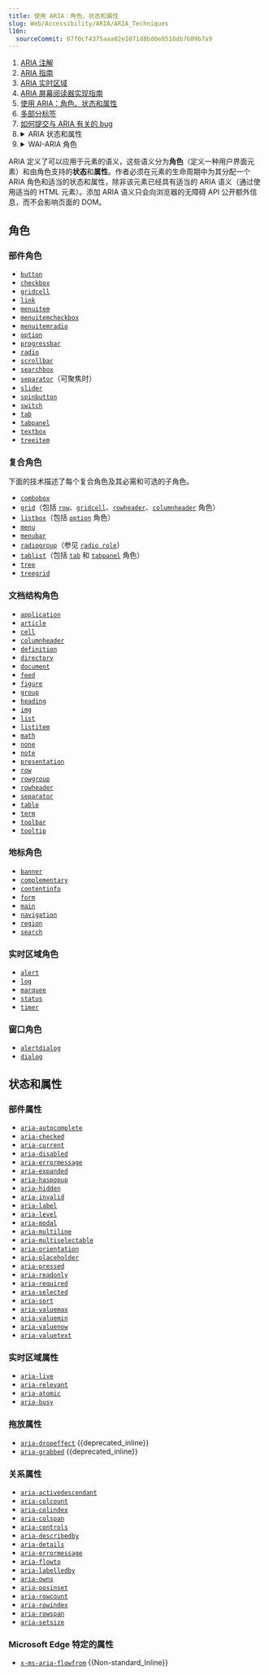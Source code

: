 ```yaml
---
title: 使用 ARIA：角色、状态和属性
slug: Web/Accessibility/ARIA/ARIA_Techniques
l10n:
  sourceCommit: 07f0cf4375aaa02e1071d8bd0e8518db7609b7a9
---
```


<section id="Quick_links">
  <ol>
    <li><a href="/zh-CN/docs/Web/Accessibility/ARIA/Annotations">ARIA 注解</a></li>
    <li><a href="/zh-CN/docs/Web/Accessibility/ARIA/ARIA_Guides">ARIA 指南</a></li>
    <li><a href="/zh-CN/docs/Web/Accessibility/ARIA/ARIA_Live_Regions">ARIA 实时区域</a></li>
    <li><a href="/zh-CN/docs/Web/Accessibility/ARIA/ARIA_Screen_Reader_Implementors_Guide">ARIA 屏幕阅读器实现指南</a></li>
    <li><a href="/zh-CN/docs/Web/Accessibility/ARIA/ARIA_Techniques">使用 ARIA：角色、状态和属性</a></li>
    <li><a href="/zh-CN/docs/Web/Accessibility/ARIA/Multipart_labels">多部分标签</a></li>
    <li><a href="/zh-CN/docs/Web/Accessibility/ARIA/How_to_file_ARIA-related_bugs">如何提交与 ARIA 有关的 bug</a></li>
    <li class="toggle">
      <details><summary>ARIA 状态和属性</summary>
        {{ListSubpagesForSidebar("Web/Accessibility/ARIA/Attributes", 1)}}
      </details>
    </li>
    <li class="toggle">
      <details><summary>WAI-ARIA 角色</summary>
        {{ListSubpagesForSidebar("Web/Accessibility/ARIA/Roles", 1)}}
      </details>
    </li>
  </ol>
</section>

ARIA 定义了可以应用于元素的语义，这些语义分为**角色**（定义一种用户界面元素）和由角色支持的**状态**和**属性**。作者必须在元素的生命周期中为其分配一个 ARIA 角色和适当的状态和属性，除非该元素已经具有适当的 ARIA 语义（通过使用适当的 HTML 元素）。添加 ARIA 语义只会向浏览器的无障碍 API 公开额外信息，而不会影响页面的 DOM。

## 角色

### 部件角色

- [`button`](/zh-CN/docs/Web/Accessibility/ARIA/Roles/button_role)
- [`checkbox`](/zh-CN/docs/Web/Accessibility/ARIA/Roles/checkbox_role)
- [`gridcell`](/zh-CN/docs/Web/Accessibility/ARIA/Roles/gridcell_role)
- [`link`](/zh-CN/docs/Web/Accessibility/ARIA/Roles/link_role)
- [`menuitem`](/zh-CN/docs/Web/Accessibility/ARIA/Roles/menuitem_role)
- [`menuitemcheckbox`](/zh-CN/docs/Web/Accessibility/ARIA/Roles/menuitemcheckbox_role)
- [`menuitemradio`](/zh-CN/docs/Web/Accessibility/ARIA/Roles/menuitemradio_role)
- [`option`](/zh-CN/docs/Web/Accessibility/ARIA/Roles/option_role)
- [`progressbar`](/zh-CN/docs/Web/Accessibility/ARIA/Roles/progressbar_role)
- [`radio`](/zh-CN/docs/Web/Accessibility/ARIA/Roles/radio_role)
- [`scrollbar`](/zh-CN/docs/Web/Accessibility/ARIA/Roles/scrollbar_role)
- [`searchbox`](/zh-CN/docs/Web/Accessibility/ARIA/Roles/searchbox_role)
- [`separator`](/zh-CN/docs/Web/Accessibility/ARIA/Roles/separator_role)（可聚焦时）
- [`slider`](/zh-CN/docs/Web/Accessibility/ARIA/Roles/slider_role)
- [`spinbutton`](/zh-CN/docs/Web/Accessibility/ARIA/Roles/spinbutton_role)
- [`switch`](/zh-CN/docs/Web/Accessibility/ARIA/Roles/switch_role)
- [`tab`](/zh-CN/docs/Web/Accessibility/ARIA/Roles/tab_role)
- [`tabpanel`](/zh-CN/docs/Web/Accessibility/ARIA/Roles/tabpanel_role)
- [`textbox`](/zh-CN/docs/Web/Accessibility/ARIA/Roles/textbox_role)
- [`treeitem`](/zh-CN/docs/Web/Accessibility/ARIA/Roles/treeitem_role)

### 复合角色

下面的技术描述了每个复合角色及其必需和可选的子角色。

- [`combobox`](/zh-CN/docs/Web/Accessibility/ARIA/Roles/combobox_role)
- [`grid`](/zh-CN/docs/Web/Accessibility/ARIA/Roles/grid_role)（包括 [`row`](/zh-CN/docs/Web/Accessibility/ARIA/Roles/row_role)、[`gridcell`](/zh-CN/docs/Web/Accessibility/ARIA/Roles/gridcell_role)、[`rowheader`](/zh-CN/docs/Web/Accessibility/ARIA/Roles/rowheader_role)、[`columnheader`](/zh-CN/docs/Web/Accessibility/ARIA/Roles/columnheader_role) 角色）
- [`listbox`](/zh-CN/docs/Web/Accessibility/ARIA/Roles/listbox_role)（包括 [`option`](/zh-CN/docs/Web/Accessibility/ARIA/Roles/option_role) 角色）
- [`menu`](/zh-CN/docs/Web/Accessibility/ARIA/Roles/menu_role)
- [`menubar`](/zh-CN/docs/Web/Accessibility/ARIA/Roles/menubar_role)
- [`radiogroup`](/zh-CN/docs/Web/Accessibility/ARIA/Roles/radiogroup_role)（参见 [`radio role`](/zh-CN/docs/Web/Accessibility/ARIA/Roles/radio_role)）
- [`tablist`](/zh-CN/docs/Web/Accessibility/ARIA/Roles/tablist_role)（包括 [`tab`](/zh-CN/docs/Web/Accessibility/ARIA/Roles/tab_role) 和 [`tabpanel`](/zh-CN/docs/Web/Accessibility/ARIA/Roles/tabpanel_role) 角色）
- [`tree`](/zh-CN/docs/Web/Accessibility/ARIA/Roles/tree_role)
- [`treegrid`](/zh-CN/docs/Web/Accessibility/ARIA/Roles/treegrid_role)

### 文档结构角色

- [`application`](/zh-CN/docs/Web/Accessibility/ARIA/Roles/application_role)
- [`article`](/zh-CN/docs/Web/Accessibility/ARIA/Roles/article_role)
- [`cell`](/zh-CN/docs/Web/Accessibility/ARIA/Roles/cell_role)
- [`columnheader`](/zh-CN/docs/Web/Accessibility/ARIA/Roles/columnheader_role)
- [`definition`](/zh-CN/docs/Web/Accessibility/ARIA/Roles/definition_role)
- [`directory`](/zh-CN/docs/Web/Accessibility/ARIA/Roles/directory_role)
- [`document`](/zh-CN/docs/Web/Accessibility/ARIA/Roles/document_role)
- [`feed`](/zh-CN/docs/Web/Accessibility/ARIA/Roles/feed_role)
- [`figure`](/zh-CN/docs/Web/Accessibility/ARIA/Roles/figure_role)
- [`group`](/zh-CN/docs/Web/Accessibility/ARIA/Roles/group_role)
- [`heading`](/zh-CN/docs/Web/Accessibility/ARIA/Roles/heading_role)
- [`img`](/zh-CN/docs/Web/Accessibility/ARIA/Roles/img_role)
- [`list`](/zh-CN/docs/Web/Accessibility/ARIA/Roles/list_role)
- [`listitem`](/zh-CN/docs/Web/Accessibility/ARIA/Roles/listitem_role)
- [`math`](/zh-CN/docs/Web/Accessibility/ARIA/Roles/math_role)
- [`none`](/zh-CN/docs/Web/Accessibility/ARIA/Roles/none_role)
- [`note`](/zh-CN/docs/Web/Accessibility/ARIA/Roles/note_role)
- [`presentation`](/zh-CN/docs/Web/Accessibility/ARIA/Roles/presentation_role)
- [`row`](/zh-CN/docs/Web/Accessibility/ARIA/Roles/row_role)
- [`rowgroup`](/zh-CN/docs/Web/Accessibility/ARIA/Roles/rowgroup_role)
- [`rowheader`](/zh-CN/docs/Web/Accessibility/ARIA/Roles/rowheader_role)
- [`separator`](/zh-CN/docs/Web/Accessibility/ARIA/Roles/separator_role)
- [`table`](/zh-CN/docs/Web/Accessibility/ARIA/Roles/table_role)
- [`term`](/zh-CN/docs/Web/Accessibility/ARIA/Roles/term_role)
- [`toolbar`](/zh-CN/docs/Web/Accessibility/ARIA/Roles/toolbar_role)
- [`tooltip`](/zh-CN/docs/Web/Accessibility/ARIA/Roles/tooltip_role)

### 地标角色

- [`banner`](/zh-CN/docs/Web/Accessibility/ARIA/Roles/banner_role)
- [`complementary`](/zh-CN/docs/Web/Accessibility/ARIA/Roles/complementary_role)
- [`contentinfo`](/zh-CN/docs/Web/Accessibility/ARIA/Roles/contentinfo_role)
- [`form`](/zh-CN/docs/Web/Accessibility/ARIA/Roles/form_role)
- [`main`](/zh-CN/docs/Web/Accessibility/ARIA/Roles/main_role)
- [`navigation`](/zh-CN/docs/Web/Accessibility/ARIA/Roles/navigation_role)
- [`region`](/zh-CN/docs/Web/Accessibility/ARIA/Roles/region_role)
- [`search`](/zh-CN/docs/Web/Accessibility/ARIA/Roles/search_role)

### 实时区域角色

- [`alert`](/zh-CN/docs/Web/Accessibility/ARIA/Roles/alert_role)
- [`log`](/zh-CN/docs/Web/Accessibility/ARIA/Roles/log_role)
- [`marquee`](/zh-CN/docs/Web/Accessibility/ARIA/Roles/marquee_role)
- [`status`](/zh-CN/docs/Web/Accessibility/ARIA/Roles/status_role)
- [`timer`](/zh-CN/docs/Web/Accessibility/ARIA/Roles/timer_role)

### 窗口角色

- [`alertdialog`](/zh-CN/docs/Web/Accessibility/ARIA/Roles/alertdialog_role)
- [`dialog`](/zh-CN/docs/Web/Accessibility/ARIA/Roles/dialog_role)

## 状态和属性

### 部件属性

- [`aria-autocomplete`](/zh-CN/docs/Web/Accessibility/ARIA/Attributes/aria-autocomplete)
- [`aria-checked`](/zh-CN/docs/Web/Accessibility/ARIA/Attributes/aria-checked)
- [`aria-current`](/zh-CN/docs/Web/Accessibility/ARIA/Attributes/aria-current)
- [`aria-disabled`](/zh-CN/docs/Web/Accessibility/ARIA/Attributes/aria-disabled)
- [`aria-errormessage`](/zh-CN/docs/Web/Accessibility/ARIA/Attributes/aria-errormessage)
- [`aria-expanded`](/zh-CN/docs/Web/Accessibility/ARIA/Attributes/aria-expanded)
- [`aria-haspopup`](/zh-CN/docs/Web/Accessibility/ARIA/Attributes/aria-haspopup)
- [`aria-hidden`](/zh-CN/docs/Web/Accessibility/ARIA/Attributes/aria-hidden)
- [`aria-invalid`](/zh-CN/docs/Web/Accessibility/ARIA/Attributes/aria-invalid)
- [`aria-label`](/zh-CN/docs/Web/Accessibility/ARIA/Attributes/aria-label)
- [`aria-level`](/zh-CN/docs/Web/Accessibility/ARIA/Attributes/aria-level)
- [`aria-modal`](/zh-CN/docs/Web/Accessibility/ARIA/Attributes/aria-modal)
- [`aria-multiline`](/zh-CN/docs/Web/Accessibility/ARIA/Attributes/aria-multiline)
- [`aria-multiselectable`](/zh-CN/docs/Web/Accessibility/ARIA/Attributes/aria-multiselectable)
- [`aria-orientation`](/zh-CN/docs/Web/Accessibility/ARIA/Attributes/aria-orientation)
- [`aria-placeholder`](/zh-CN/docs/Web/Accessibility/ARIA/Attributes/aria-placeholder)
- [`aria-pressed`](/zh-CN/docs/Web/Accessibility/ARIA/Attributes/aria-pressed)
- [`aria-readonly`](/zh-CN/docs/Web/Accessibility/ARIA/Attributes/aria-readonly)
- [`aria-required`](/zh-CN/docs/Web/Accessibility/ARIA/Attributes/aria-required)
- [`aria-selected`](/zh-CN/docs/Web/Accessibility/ARIA/Attributes/aria-selected)
- [`aria-sort`](/zh-CN/docs/Web/Accessibility/ARIA/Attributes/aria-sort)
- [`aria-valuemax`](/zh-CN/docs/Web/Accessibility/ARIA/Attributes/aria-valuemax)
- [`aria-valuemin`](/zh-CN/docs/Web/Accessibility/ARIA/Attributes/aria-valuemin)
- [`aria-valuenow`](/zh-CN/docs/Web/Accessibility/ARIA/Attributes/aria-valuenow)
- [`aria-valuetext`](/zh-CN/docs/Web/Accessibility/ARIA/Attributes/aria-valuetext)

### 实时区域属性

- [`aria-live`](/zh-CN/docs/Web/Accessibility/ARIA/Attributes/aria-live)
- [`aria-relevant`](/zh-CN/docs/Web/Accessibility/ARIA/Attributes/aria-relevant)
- [`aria-atomic`](/zh-CN/docs/Web/Accessibility/ARIA/Attributes/aria-atomic)
- [`aria-busy`](/zh-CN/docs/Web/Accessibility/ARIA/Attributes/aria-busy)

### 拖放属性

- [`aria-dropeffect`](/zh-CN/docs/Web/Accessibility/ARIA/Attributes/aria-dropeffect) {{deprecated_inline}}
- [`aria-grabbed`](/zh-CN/docs/Web/Accessibility/ARIA/Attributes/aria-grabbed) {{deprecated_inline}}

### 关系属性

- [`aria-activedescendant`](/zh-CN/docs/Web/Accessibility/ARIA/Attributes/aria-activedescendant)
- [`aria-colcount`](/zh-CN/docs/Web/Accessibility/ARIA/Attributes/aria-colcount)
- [`aria-colindex`](/zh-CN/docs/Web/Accessibility/ARIA/Attributes/aria-colindex)
- [`aria-colspan`](/zh-CN/docs/Web/Accessibility/ARIA/Attributes/aria-colspan)
- [`aria-controls`](/zh-CN/docs/Web/Accessibility/ARIA/Attributes/aria-controls)
- [`aria-describedby`](/zh-CN/docs/Web/Accessibility/ARIA/Attributes/aria-describedby)
- [`aria-details`](/zh-CN/docs/Web/Accessibility/ARIA/Attributes/aria-details)
- [`aria-errormessage`](/zh-CN/docs/Web/Accessibility/ARIA/Attributes/aria-errormessage)
- [`aria-flowto`](/zh-CN/docs/Web/Accessibility/ARIA/Attributes/aria-flowto)
- [`aria-labelledby`](/zh-CN/docs/Web/Accessibility/ARIA/Attributes/aria-labelledby)
- [`aria-owns`](/zh-CN/docs/Web/Accessibility/ARIA/Attributes/aria-owns)
- [`aria-posinset`](/zh-CN/docs/Web/Accessibility/ARIA/Attributes/aria-posinset)
- [`aria-rowcount`](/zh-CN/docs/Web/Accessibility/ARIA/Attributes/aria-rowcount)
- [`aria-rowindex`](/zh-CN/docs/Web/Accessibility/ARIA/Attributes/aria-rowindex)
- [`aria-rowspan`](/zh-CN/docs/Web/Accessibility/ARIA/Attributes/aria-rowspan)
- [`aria-setsize`](/zh-CN/docs/Web/Accessibility/ARIA/Attributes/aria-setsize)

### Microsoft Edge 特定的属性

- [`x-ms-aria-flowfrom`](/zh-CN/docs/Web/Accessibility/ARIA) {{Non-standard_Inline}}
